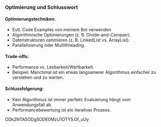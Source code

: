 ### Optimierung und Schlusswort

#### Optimierungstechniken:
- Evtl. Code Examples von meinem Bot verwenden
- Algorithmische Optimierungen (z. B. Divide-and-Conquer).
- Datenstrukturen optimieren (z. B. LinkedList vs. ArrayList).
- Parallelisierung oder Multithreading.

#### Trade-offs:
- Performance vs. Lesbarkeit/Wartbarkeit.
- Beispiel: Manchmal ist ein etwas langsamerer Algorithmus einfacher zu verstehen und zu warten.

#### Schlussfolgerung:
- Kein Algorithmus ist immer perfekt: Evaluierung hängt vom Anwendungsfall ab.
- Performancebewertung ist ein iterativer Prozess.

ODk2NTA5ODg5ODE0MzU1OTY5.Gf_uUy